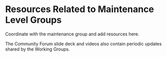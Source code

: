 # Resources Related to Maintenance Level Groups

Coordinate with the maintenance group and add resources here.

The Community Forum slide deck and videos also contain periodic updates shared by the Working Groups.

